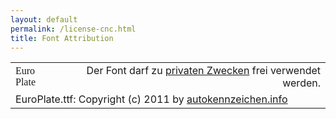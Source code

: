 ```yaml
---
layout: default
permalink: /license-cnc.html
title: Font Attribution
---
```

<link href='myfontfiles-cnc.css' rel='stylesheet' type='text/css' nonce="">

<table>

<tr class='header'>
<td class='family'
 style='font-family:"EuroPlate"' 
 align='left'>Euro Plate</td>
<td class='license'
 align='right'>Der Font darf zu <u>privaten Zwecken</u> frei verwendet werden.
</td>
</tr>

<tr>
<td class='copyright' colspan=2>EuroPlate.ttf: Copyright (c) 2011 by <a href="https://www.autokennzeichen.info/kennzeichen-schriftart.htm">autokennzeichen.info</a></td>
</tr>

</table>
